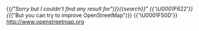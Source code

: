 {{_("Sorry but I couldn\'t find any result for")}}{{search}}" {{'\U0001F622'}}
{{_("But you can try to improve OpenStreetMap")}} {{'\U0001F50D'}}
http://www.openstreetmap.org